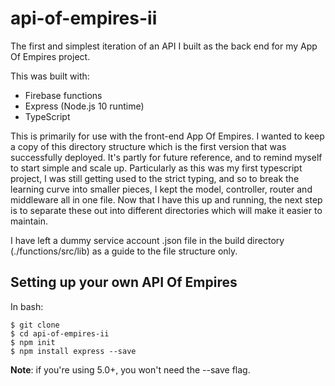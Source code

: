 # api-of-empires-ii
The first and simplest iteration of an API I built as the back end for my App Of Empires project.

This was built with:

* Firebase functions
* Express (Node.js 10 runtime)
* TypeScript

This is primarily for use with the front-end App Of Empires.
I wanted to keep a copy of this directory structure which
is the first version that was successfully deployed. It's
partly for future reference, and to remind myself to start
simple and scale up. Particularly as this was my first
typescript project, I was still getting used to the strict
typing, and so to break the learning curve into smaller
pieces, I kept the model, controller, router and middleware
all in one file. Now that I have this up and running, the
next step is to separate these out into different directories
which will make it easier to maintain.

I have left a dummy service account .json file in the build
directory (./functions/src/lib) as a guide to the file
structure only.

## Setting up your own API Of Empires

In bash:

```
$ git clone 
$ cd api-of-empires-ii
$ npm init
$ npm install express --save
```
**Note**: if you're using 5.0+, you won't need the --save flag.

